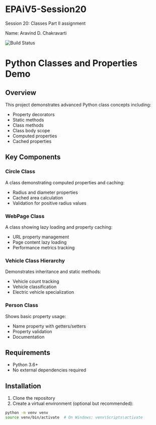 # EPAiV5-Session20
Session 20: Classes Part II assignment

Name: Aravind D. Chakravarti

![Build Status](https://github.com/aravindchakravarti/EPAiV5-Session20/actions/workflows/python-app.yml/badge.svg)

# Python Classes and Properties Demo

## Overview
This project demonstrates advanced Python class concepts including:
- Property decorators
- Static methods
- Class methods
- Class body scope
- Computed properties
- Cached properties

## Key Components

### Circle Class
A class demonstrating computed properties and caching:
- Radius and diameter properties
- Cached area calculation
- Validation for positive radius values

### WebPage Class
A class showing lazy loading and property caching:
- URL property management
- Page content lazy loading
- Performance metrics tracking

### Vehicle Class Hierarchy
Demonstrates inheritance and static methods:
- Vehicle count tracking
- Vehicle classification
- Electric vehicle specialization

### Person Class
Shows basic property usage:
- Name property with getters/setters
- Property validation
- Documentation

## Requirements
- Python 3.6+
- No external dependencies required

## Installation
1. Clone the repository
2. Create a virtual environment (optional but recommended):

```bash
python -m venv venv
source venv/bin/activate  # On Windows: venv\Scripts\activate
```


